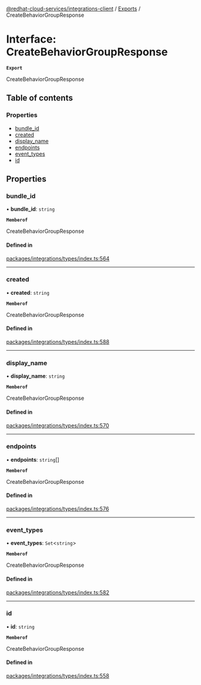 [@redhat-cloud-services/integrations-client](../README.md) / [Exports](../modules.md) / CreateBehaviorGroupResponse

# Interface: CreateBehaviorGroupResponse

**`Export`**

CreateBehaviorGroupResponse

## Table of contents

### Properties

- [bundle\_id](CreateBehaviorGroupResponse.md#bundle_id)
- [created](CreateBehaviorGroupResponse.md#created)
- [display\_name](CreateBehaviorGroupResponse.md#display_name)
- [endpoints](CreateBehaviorGroupResponse.md#endpoints)
- [event\_types](CreateBehaviorGroupResponse.md#event_types)
- [id](CreateBehaviorGroupResponse.md#id)

## Properties

### bundle\_id

• **bundle\_id**: `string`

**`Memberof`**

CreateBehaviorGroupResponse

#### Defined in

[packages/integrations/types/index.ts:564](https://github.com/RedHatInsights/javascript-clients/blob/main/packages/integrations/types/index.ts#L564)

___

### created

• **created**: `string`

**`Memberof`**

CreateBehaviorGroupResponse

#### Defined in

[packages/integrations/types/index.ts:588](https://github.com/RedHatInsights/javascript-clients/blob/main/packages/integrations/types/index.ts#L588)

___

### display\_name

• **display\_name**: `string`

**`Memberof`**

CreateBehaviorGroupResponse

#### Defined in

[packages/integrations/types/index.ts:570](https://github.com/RedHatInsights/javascript-clients/blob/main/packages/integrations/types/index.ts#L570)

___

### endpoints

• **endpoints**: `string`[]

**`Memberof`**

CreateBehaviorGroupResponse

#### Defined in

[packages/integrations/types/index.ts:576](https://github.com/RedHatInsights/javascript-clients/blob/main/packages/integrations/types/index.ts#L576)

___

### event\_types

• **event\_types**: `Set`\<`string`\>

**`Memberof`**

CreateBehaviorGroupResponse

#### Defined in

[packages/integrations/types/index.ts:582](https://github.com/RedHatInsights/javascript-clients/blob/main/packages/integrations/types/index.ts#L582)

___

### id

• **id**: `string`

**`Memberof`**

CreateBehaviorGroupResponse

#### Defined in

[packages/integrations/types/index.ts:558](https://github.com/RedHatInsights/javascript-clients/blob/main/packages/integrations/types/index.ts#L558)
